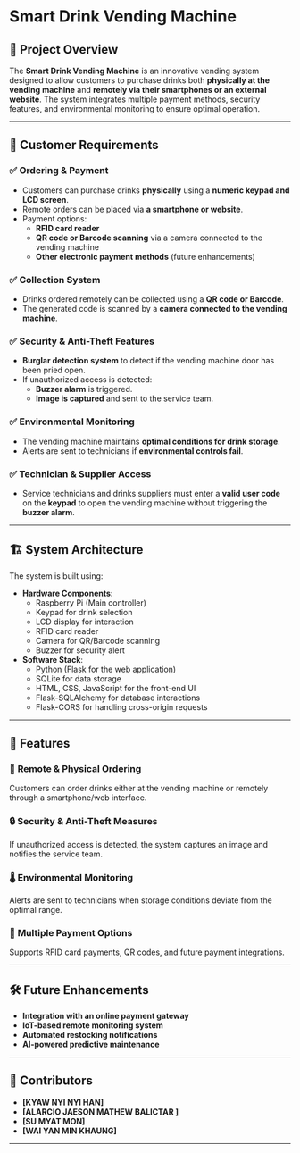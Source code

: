 # Smart Drink Vending Machine

## 📌 Project Overview
The **Smart Drink Vending Machine** is an innovative vending system designed to allow customers to purchase drinks both **physically at the vending machine** and **remotely via their smartphones or an external website**. The system integrates multiple payment methods, security features, and environmental monitoring to ensure optimal operation.

---

## 🎯 Customer Requirements
### ✅ Ordering & Payment
- Customers can purchase drinks **physically** using a **numeric keypad and LCD screen**.
- Remote orders can be placed via **a smartphone or website**.
- Payment options:
  - **RFID card reader**
  - **QR code or Barcode scanning** via a camera connected to the vending machine
  - **Other electronic payment methods** (future enhancements)

### ✅ Collection System
- Drinks ordered remotely can be collected using a **QR code or Barcode**.
- The generated code is scanned by a **camera connected to the vending machine**.

### ✅ Security & Anti-Theft Features
- **Burglar detection system** to detect if the vending machine door has been pried open.
- If unauthorized access is detected:
  - **Buzzer alarm** is triggered.
  - **Image is captured** and sent to the service team.

### ✅ Environmental Monitoring
- The vending machine maintains **optimal conditions for drink storage**.
- Alerts are sent to technicians if **environmental controls fail**.

### ✅ Technician & Supplier Access
- Service technicians and drinks suppliers must enter a **valid user code** on the **keypad** to open the vending machine without triggering the **buzzer alarm**.

---

## 🏗️ System Architecture
The system is built using:
- **Hardware Components**:
  - Raspberry Pi (Main controller)
  - Keypad for drink selection
  - LCD display for interaction
  - RFID card reader
  - Camera for QR/Barcode scanning
  - Buzzer for security alert
- **Software Stack**:
  - Python (Flask for the web application)
  - SQLite for data storage
  - HTML, CSS, JavaScript for the front-end UI
  - Flask-SQLAlchemy for database interactions
  - Flask-CORS for handling cross-origin requests

---

## 📌 Features
### 🎯 **Remote & Physical Ordering**
Customers can order drinks either at the vending machine or remotely through a smartphone/web interface.

### 🔒 **Security & Anti-Theft Measures**
If unauthorized access is detected, the system captures an image and notifies the service team.

### 🌡 **Environmental Monitoring**
Alerts are sent to technicians when storage conditions deviate from the optimal range.

### 📲 **Multiple Payment Options**
Supports RFID card payments, QR codes, and future payment integrations.

---

## 🛠 Future Enhancements
- **Integration with an online payment gateway**
- **IoT-based remote monitoring system**
- **Automated restocking notifications**
- **AI-powered predictive maintenance**

---

## 🤝 Contributors

- **[KYAW NYI NYI HAN]** 
- **[ALARCIO JAESON MATHEW BALICTAR ]** 
- **[SU MYAT MON]** 
- **[WAI YAN MIN KHAUNG]** 


---
